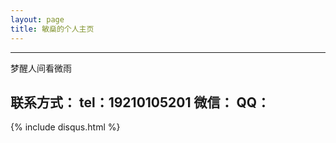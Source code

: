 ```yaml
---
layout: page
title: 敏燊的个人主页
---
```

---

梦醒人间看微雨


联系方式：
tel：19210105201
微信：
QQ：
---

{% include disqus.html %}